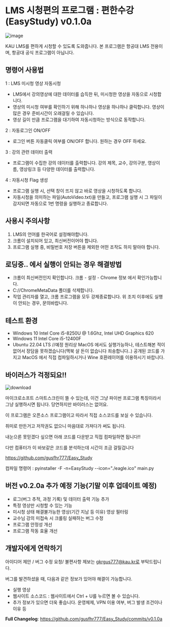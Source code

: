 # LMS 시청편의 프로그램 : 편한수강(EasyStudy) v0.1.0a
![image](https://github.com/gusfhr777/Easy_Study/assets/53698707/59fd67df-2db4-480c-af81-5abcf9b576fe)

KAU LMS를 편하게 시청할 수 있도록 도와줍니다.
본 프로그램은 항공대 LMS 전용이며, 항공대 공식 프로그램이 아닙니다.

## 명령어 사용법
1 : LMS 미시청 영상 자동시청
- LMS에서 강의영상에 대한 데이터를 습득한 뒤, 미시청한 영상을 자동으로 시청합니다.
- 영상의 미시청 여부를 확인하기 위해 하나하나 영상을 하나하나 클릭합니다. 영상이 많은 경우 준비시간이 오래걸릴 수 있습니다.
- 영상 길이 만큼 프로그램을 대기하여 자동시청하는 방식으로 동작합니다.

2 : 자동로그인 ON/OFF
- 로그인 버튼 자동클릭 여부를 ON/OFF 합니다. 원하는 경우 OFF 하세요.

3 : 강의 관련 데이터 출력
- 프로그램이 수집한 강의 데이터를 출력합니다. 강의 제목, 교수, 강의구분, 영상이름, 영상링크 등 다양한 데이터를 출력합니다.

4 : 자동시청 Flag 생성
- 프로그램 실행 시, 선택 창이 뜨지 않고 바로 영상을 시청하도록 합니다.
- 자동시청을 의미하는 파일(AutoVideo.txt)을 만들고, 프로그램 실행 시 그 파일이 감지되면 자동으로 1번 명령을 실행하고 종료합니다.



## 사용시 주의사항

1. LMS의 언어를 한국어로 설정해야합니다.
2. 크롬이 설치되어 있고, 최신버전이어야 합니다.
3. 프로그램 실행 중, 비밀번호 저장 버튼을 제외한 어떤 조작도 하지 말아야 합니다.


## 로딩중.. 에서 실행이 안되는 경우 해결방법
- 크롬이 최신버전인지 확인합니다. 크롬 - 설정 - Chrome 정보 에서 확인가능합니다.
- C://ChromeMetaData 폴더를 삭제합니다.
- 작업 관리자를 열고, 크롬 프로그램을 모두 강제종료합니다. 
위 조치 이후에도 실행이 안되는 경우, 문의바랍니다.

## 테스트 환경
- Windows 10 Intel Core i5-8250U @ 1.6Ghz, Intel UHD Graphics 620
- Windows 11 Intel Core i5-12400F
- Ubuntu 22.04 LTS //예정
원리상 MacOS 에서도 실행가능하나, 테스트해본 적이 없어서 장담을 못하겠습니다(맥북 살 돈이 없습니다 죄송합니다..) 공개된 코드를 가지고 MacOS 에서 직접 컴파일하시거나 Wine 호환레이어를 이용하시기 바랍니다.

## 바이러스가 걱정되요!!
![download](https://github.com/gusfhr777/Easy_Study/assets/53698707/89b69615-9c84-4a8f-ab80-9a305e961622)

마이크로소프트 스마트스크린이 뜰 수 있는데, 이건 그냥 파이썬 프로그램 특징이라서 그냥 실행하시면 됩니다. 당연하지만 바이러스는 없어요.

이 프로그램은 오픈소스 프로그램이고 따라서 직접 소스코드를 보실 수 있습니다.

취미로 만든거고 저작권도 없으니 마음대로 가져다가 써도 됩니다.

내눈으론 못믿겠다 싶으면 아래 코드를 다운받고 직접 컴파일하면 됩니다!!

다만 컴퓨터가 이 바보같은 코드를 분석하는데 시간이 조금 걸릴겁니다

https://github.com/gusfhr777/Easy_Study

컴파일 명령어 : pyinstaller -F -n=EasyStudy --icon="./eagle.ico" main.py

## 버전 v0.2.0a 추가 예정 기능(기말 이후 업데이트 예정)
- 로그(버그 추적, 과정 기록) 및 데이터 출력 기능 추가
- 특정 영상만 시청할 수 있는 기능
- 미시청 상태 해결불가능한 영상(기간 지남 등 이유) 영상 필터링
- 교수님 강의 미접속 시 크롤링 실패하는 버그 수정
- 프로그램 안정성 개선
- 프로그램 작동 효율 개선

## 개발자에게 연락하기
아이디어 제안 / 버그 수정 요청/ 불편사항 제보는 gkrgus777@kau.kr로 부탁드립니다. 

버그를 발견하셨을 때, 다음과 같은 정보가 있어야 해결이 가능합니다.
- 실행 영상
- 웹사이트 소스코드 : 웹사이트에서 Ctrl + U를 누르면 볼 수 있습니다.
- 추가 정보가 있으면 더욱 좋습니다. 운영체제, VPN 이용 여부, 버그 발생 조건이나 이유 등

**Full Changelog**: https://github.com/gusfhr777/Easy_Study/commits/v0.1.0a
